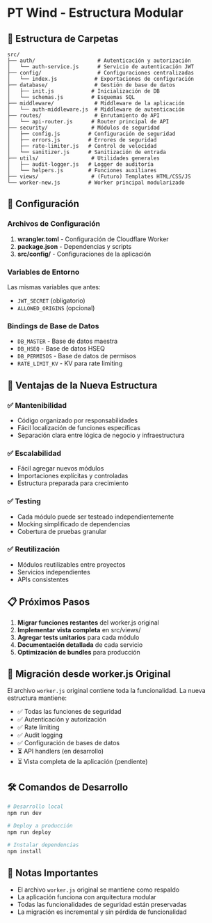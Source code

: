 # PT Wind - Estructura Modular

## 📁 Estructura de Carpetas

```
src/
├── auth/                    # Autenticación y autorización
│   └── auth-service.js      # Servicio de autenticación JWT
├── config/                  # Configuraciones centralizadas
│   └── index.js            # Exportaciones de configuración
├── database/               # Gestión de base de datos
│   ├── init.js            # Inicialización de DB
│   └── schemas.js         # Esquemas SQL
├── middleware/             # Middleware de la aplicación
│   └── auth-middleware.js  # Middleware de autenticación
├── routes/                 # Enrutamiento de API
│   └── api-router.js      # Router principal de API
├── security/              # Módulos de seguridad
│   ├── config.js         # Configuración de seguridad
│   ├── errors.js         # Errores de seguridad
│   ├── rate-limiter.js   # Control de velocidad
│   └── sanitizer.js      # Sanitización de entrada
├── utils/                 # Utilidades generales
│   ├── audit-logger.js   # Logger de auditoría
│   └── helpers.js        # Funciones auxiliares
├── views/                 # (Futuro) Templates HTML/CSS/JS
└── worker-new.js         # Worker principal modularizado
```

## 🔧 Configuración

### Archivos de Configuración

1. **wrangler.toml** - Configuración de Cloudflare Worker
2. **package.json** - Dependencias y scripts
3. **src/config/** - Configuraciones de la aplicación

### Variables de Entorno

Las mismas variables que antes:
- `JWT_SECRET` (obligatorio)
- `ALLOWED_ORIGINS` (opcional)

### Bindings de Base de Datos

- `DB_MASTER` - Base de datos maestra
- `DB_HSEQ` - Base de datos HSEQ
- `DB_PERMISOS` - Base de datos de permisos
- `RATE_LIMIT_KV` - KV para rate limiting

## 🚀 Ventajas de la Nueva Estructura

### ✅ Mantenibilidad
- Código organizado por responsabilidades
- Fácil localización de funciones específicas
- Separación clara entre lógica de negocio y infraestructura

### ✅ Escalabilidad
- Fácil agregar nuevos módulos
- Importaciones explícitas y controladas
- Estructura preparada para crecimiento

### ✅ Testing
- Cada módulo puede ser testeado independientemente
- Mocking simplificado de dependencias
- Cobertura de pruebas granular

### ✅ Reutilización
- Módulos reutilizables entre proyectos
- Servicios independientes
- APIs consistentes

## 📋 Próximos Pasos

1. **Migrar funciones restantes** del worker.js original
2. **Implementar vista completa** en src/views/
3. **Agregar tests unitarios** para cada módulo
4. **Documentación detallada** de cada servicio
5. **Optimización de bundles** para producción

## 🔄 Migración desde worker.js Original

El archivo `worker.js` original contiene toda la funcionalidad. La nueva estructura mantiene:

- ✅ Todas las funciones de seguridad
- ✅ Autenticación y autorización
- ✅ Rate limiting
- ✅ Audit logging
- ✅ Configuración de bases de datos
- ⏳ API handlers (en desarrollo)
- ⏳ Vista completa de la aplicación (pendiente)

## 🛠️ Comandos de Desarrollo

```bash
# Desarrollo local
npm run dev

# Deploy a producción
npm run deploy

# Instalar dependencias
npm install
```

## 📝 Notas Importantes

- El archivo `worker.js` original se mantiene como respaldo
- La aplicación funciona con arquitectura modular
- Todas las funcionalidades de seguridad están preservadas
- La migración es incremental y sin pérdida de funcionalidad